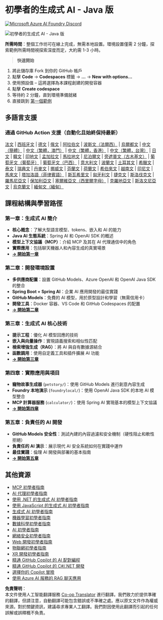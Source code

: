 <!--
CO_OP_TRANSLATOR_METADATA:
{
  "original_hash": "90ac762d40c6db51b8081cdb3e49e9db",
  "translation_date": "2025-08-07T11:04:09+00:00",
  "source_file": "README.md",
  "language_code": "hk"
}
-->
# 初學者的生成式 AI - Java 版
[![Microsoft Azure AI Foundry Discord](https://dcbadge.limes.pink/api/server/ByRwuEEgH4)](https://discord.com/invite/ByRwuEEgH4)

![初學者的生成式 AI - Java 版](../../translated_images/beg-genai-series.8b48be9951cc574c25f8a3accba949bfd03c2f008e2c613283a1b47316fbee68.hk.png)

**所需時間**：整個工作坊可在線上完成，無需本地設置。環境設置僅需 2 分鐘，探索範例所需時間視探索深度而定，大約需 1-3 小時。

> **快速開始**

1. 將此儲存庫 Fork 到你的 GitHub 帳戶
2. 點擊 **Code** → **Codespaces** 標籤 → **...** → **New with options...**
3. 使用預設值 – 這將選擇為本課程創建的開發容器
4. 點擊 **Create codespace**
5. 等待約 2 分鐘，直到環境準備就緒
6. 直接跳到 [第一個範例](./02-SetupDevEnvironment/README.md#step-2-create-a-github-personal-access-token)

## 多語言支援

### 通過 GitHub Action 支援（自動化且始終保持最新）

[法文](../fr/README.md) | [西班牙文](../es/README.md) | [德文](../de/README.md) | [俄文](../ru/README.md) | [阿拉伯文](../ar/README.md) | [波斯文（法爾西）](../fa/README.md) | [烏爾都文](../ur/README.md) | [中文（簡體）](../zh/README.md) | [中文（繁體，澳門）](../mo/README.md) | [中文（繁體，香港）](./README.md) | [中文（繁體，台灣）](../tw/README.md) | [日文](../ja/README.md) | [韓文](../ko/README.md) | [印地文](../hi/README.md) | [孟加拉文](../bn/README.md) | [馬拉地文](../mr/README.md) | [尼泊爾文](../ne/README.md) | [旁遮普文（古木基文）](../pa/README.md) | [葡萄牙文（葡萄牙）](../pt/README.md) | [葡萄牙文（巴西）](../br/README.md) | [意大利文](../it/README.md) | [波蘭文](../pl/README.md) | [土耳其文](../tr/README.md) | [希臘文](../el/README.md) | [泰文](../th/README.md) | [瑞典文](../sv/README.md) | [丹麥文](../da/README.md) | [挪威文](../no/README.md) | [芬蘭文](../fi/README.md) | [荷蘭文](../nl/README.md) | [希伯來文](../he/README.md) | [越南文](../vi/README.md) | [印尼文](../id/README.md) | [馬來文](../ms/README.md) | [塔加洛語（菲律賓語）](../tl/README.md) | [斯瓦希里文](../sw/README.md) | [匈牙利文](../hu/README.md) | [捷克文](../cs/README.md) | [斯洛伐克文](../sk/README.md) | [羅馬尼亞文](../ro/README.md) | [保加利亞文](../bg/README.md) | [塞爾維亞文（西里爾字母）](../sr/README.md) | [克羅地亞文](../hr/README.md) | [斯洛文尼亞文](../sl/README.md) | [烏克蘭文](../uk/README.md) | [緬甸文（緬甸）](../my/README.md)

## 課程結構與學習路徑

### **第一章：生成式 AI 簡介**
- **核心概念**：了解大型語言模型、tokens、嵌入和 AI 的能力
- **Java AI 生態系統**：Spring AI 和 OpenAI SDK 的概述
- **模型上下文協議（MCP）**：介紹 MCP 及其在 AI 代理通信中的角色
- **實際應用**：包括聊天機器人和內容生成的真實場景
- **[→ 開始第一章](./01-IntroToGenAI/README.md)**

### **第二章：開發環境設置**
- **多供應商配置**：設置 GitHub Models、Azure OpenAI 和 OpenAI Java SDK 的整合
- **Spring Boot + Spring AI**：企業 AI 應用開發的最佳實踐
- **GitHub Models**：免費的 AI 模型，用於原型設計和學習（無需信用卡）
- **開發工具**：Docker 容器、VS Code 和 GitHub Codespaces 的配置
- **[→ 開始第二章](./02-SetupDevEnvironment/README.md)**

### **第三章：生成式 AI 核心技術**
- **提示工程**：優化 AI 模型回應的技術
- **嵌入與向量操作**：實現語義搜索和相似性匹配
- **檢索增強生成（RAG）**：將 AI 與自有數據源結合
- **函數調用**：使用自定義工具和插件擴展 AI 功能
- **[→ 開始第三章](./03-CoreGenerativeAITechniques/README.md)**

### **第四章：實際應用與項目**
- **寵物故事生成器** (`petstory/`)：使用 GitHub Models 進行創意內容生成
- **Foundry 本地演示** (`foundrylocal/`)：使用 OpenAI Java SDK 的本地 AI 模型整合
- **MCP 計算器服務** (`calculator/`)：使用 Spring AI 實現基本的模型上下文協議
- **[→ 開始第四章](./04-PracticalSamples/README.md)**

### **第五章：負責任的 AI 開發**
- **GitHub Models 安全性**：測試內建的內容過濾和安全機制（硬性阻止和軟性拒絕）
- **負責任的 AI 演示**：展示現代 AI 安全系統如何在實踐中運作
- **最佳實踐**：倫理 AI 開發與部署的基本指南
- **[→ 開始第五章](./05-ResponsibleGenAI/README.md)**

## 其他資源

- [MCP 初學者指南](https://github.com/microsoft/mcp-for-beginners)
- [AI 代理初學者指南](https://github.com/microsoft/ai-agents-for-beginners)
- [使用 .NET 的生成式 AI 初學者指南](https://github.com/microsoft/Generative-AI-for-beginners-dotnet)
- [使用 JavaScript 的生成式 AI 初學者指南](https://github.com/microsoft/generative-ai-with-javascript)
- [生成式 AI 初學者指南](https://github.com/microsoft/generative-ai-for-beginners)
- [機器學習初學者指南](https://aka.ms/ml-beginners)
- [數據科學初學者指南](https://aka.ms/datascience-beginners)
- [AI 初學者指南](https://aka.ms/ai-beginners)
- [網絡安全初學者指南](https://github.com/microsoft/Security-101)
- [Web 開發初學者指南](https://aka.ms/webdev-beginners)
- [物聯網初學者指南](https://aka.ms/iot-beginners)
- [XR 開發初學者指南](https://github.com/microsoft/xr-development-for-beginners)
- [精通 GitHub Copilot 的 AI 配對編程](https://aka.ms/GitHubCopilotAI)
- [精通 GitHub Copilot 的 C#/.NET 開發](https://github.com/microsoft/mastering-github-copilot-for-dotnet-csharp-developers)
- [選擇你的 Copilot 冒險](https://github.com/microsoft/CopilotAdventures)
- [使用 Azure AI 服務的 RAG 聊天應用](https://github.com/Azure-Samples/azure-search-openai-demo-java)

**免責聲明**：  
本文件使用人工智能翻譯服務 [Co-op Translator](https://github.com/Azure/co-op-translator) 進行翻譯。我們致力於提供準確的翻譯，但請注意，自動翻譯可能包含錯誤或不準確之處。應以原文文件作為權威來源。對於關鍵資訊，建議尋求專業人工翻譯。我們對因使用此翻譯而引起的任何誤解或誤釋概不負責。